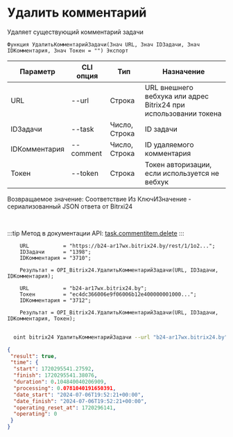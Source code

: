 ﻿---
sidebar_position: 5
---

# Удалить комментарий
 Удаляет существующий комментарий задачи



`Функция УдалитьКомментарийЗадачи(Знач URL, Знач IDЗадачи, Знач IDКомментария, Знач Токен = "") Экспорт`

  | Параметр | CLI опция | Тип | Назначение |
  |-|-|-|-|
  | URL | --url | Строка | URL внешнего вебхука или адрес Bitrix24 при использовании токена |
  | IDЗадачи | --task | Число, Строка | ID задачи |
  | IDКомментария | --comment | Число, Строка | ID удаляемого комментария |
  | Токен | --token | Строка | Токен авторизации, если используется не вебхук |

  
  Возвращаемое значение:   Соответствие Из КлючИЗначение - сериализованный JSON ответа от Bitrxi24

<br/>

:::tip
Метод в документации API: [task.commentitem.delete](https://dev.1c-bitrix.ru/rest_help/tasks/task/commentitem/delete.php)
:::
<br/>


```bsl title="Пример кода"
    URL           = "https://b24-ar17wx.bitrix24.by/rest/1/1o2...";
    IDЗадачи      = "1398";
    IDКомментария = "3710";

    Результат = OPI_Bitrix24.УдалитьКомментарийЗадачи(URL, IDЗадачи, IDКомментария);

    URL           = "b24-ar17wx.bitrix24.by";
    Токен         = "ec4dc366006e9f06006b12e400000001000...";
    IDКомментария = "3712";

    Результат = OPI_Bitrix24.УдалитьКомментарийЗадачи(URL, IDЗадачи, IDКомментария, Токен);
```



```sh title="Пример команды CLI"
    
  oint bitrix24 УдалитьКомментарийЗадачи --url "b24-ar17wx.bitrix24.by" --task "504" --comment "1720" --token "56898d66006e9f06006b12e400000001000..."

```

```json title="Результат"
{
 "result": true,
 "time": {
  "start": 1720295541.27592,
  "finish": 1720295541.38076,
  "duration": 0.104840040206909,
  "processing": 0.0781040191650391,
  "date_start": "2024-07-06T19:52:21+00:00",
  "date_finish": "2024-07-06T19:52:21+00:00",
  "operating_reset_at": 1720296141,
  "operating": 0
 }
}
```

